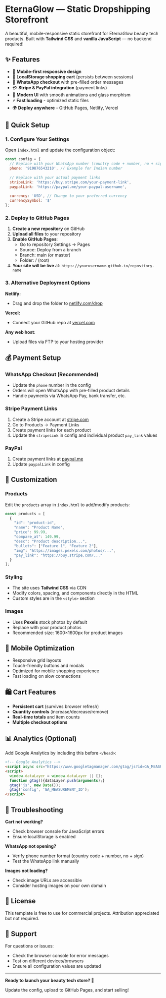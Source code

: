 # EternaGlow — Static Dropshipping Storefront

A beautiful, mobile-responsive static storefront for EternaGlow beauty tech products. Built with **Tailwind CSS** and **vanilla JavaScript** — no backend required!

## ✨ Features

- 📱 **Mobile-first responsive design**
- 🛒 **LocalStorage shopping cart** (persists between sessions)
- 💬 **WhatsApp checkout** with pre-filled order messages
- 💳 **Stripe & PayPal integration** (payment links)
- 🎨 **Modern UI** with smooth animations and glass morphism
- ⚡ **Fast loading** - optimized static files
- 🌍 **Deploy anywhere** - GitHub Pages, Netlify, Vercel

## 🚀 Quick Setup

### 1. Configure Your Settings

Open `index.html` and update the configuration object:

```javascript
const config = {
  // Replace with your WhatsApp number (country code + number, no + sign)
  phone: '919876543210', // Example for Indian number
  
  // Replace with your actual payment links
  stripeLink: 'https://buy.stripe.com/your-payment-link', 
  paypalLink: 'https://paypal.me/your-paypal-username',
  
  currency: 'USD', // Change to your preferred currency
  currencySymbol: '$'
};
```

### 2. Deploy to GitHub Pages

1. **Create a new repository** on GitHub
2. **Upload all files** to your repository
3. **Enable GitHub Pages**:
   - Go to repository Settings → Pages
   - Source: Deploy from a branch
   - Branch: main (or master)
   - Folder: / (root)
4. **Your site will be live** at: `https://yourusername.github.io/repository-name`

### 3. Alternative Deployment Options

**Netlify:** 
- Drag and drop the folder to [netlify.com/drop](https://netlify.com/drop)

**Vercel:**
- Connect your GitHub repo at [vercel.com](https://vercel.com)

**Any web host:**
- Upload files via FTP to your hosting provider

## 💰 Payment Setup

### WhatsApp Checkout (Recommended)
- Update the `phone` number in the config
- Orders will open WhatsApp with pre-filled product details
- Handle payments via WhatsApp Pay, bank transfer, etc.

### Stripe Payment Links
1. Create a Stripe account at [stripe.com](https://stripe.com)
2. Go to Products → Payment Links
3. Create payment links for each product
4. Update the `stripeLink` in config and individual product `pay_link` values

### PayPal
1. Create payment links at [paypal.me](https://paypal.me)
2. Update `paypalLink` in config

## 🎨 Customization

### Products
Edit the `products` array in `index.html` to add/modify products:

```javascript
const products = [
  {
    "id": "product-id",
    "name": "Product Name",
    "price": 99.99,
    "compare_at": 149.99,
    "desc": "Product description...",
    "bullets": ["Feature 1", "Feature 2"],
    "img": "https://images.pexels.com/photos/...",
    "pay_link": "https://buy.stripe.com/..."
  }
];
```

### Styling
- The site uses **Tailwind CSS** via CDN
- Modify colors, spacing, and components directly in the HTML
- Custom styles are in the `<style>` section

### Images
- Uses **Pexels** stock photos by default
- Replace with your product photos
- Recommended size: 1600×1600px for product images

## 📱 Mobile Optimization

- Responsive grid layouts
- Touch-friendly buttons and modals
- Optimized for mobile shopping experience
- Fast loading on slow connections

## 🛍️ Cart Features

- **Persistent cart** (survives browser refresh)
- **Quantity controls** (increase/decrease/remove)
- **Real-time totals** and item counts
- **Multiple checkout options**

## 📊 Analytics (Optional)

Add Google Analytics by including this before `</head>`:

```html
<!-- Google Analytics -->
<script async src="https://www.googletagmanager.com/gtag/js?id=GA_MEASUREMENT_ID"></script>
<script>
  window.dataLayer = window.dataLayer || [];
  function gtag(){dataLayer.push(arguments);}
  gtag('js', new Date());
  gtag('config', 'GA_MEASUREMENT_ID');
</script>
```

## 🔧 Troubleshooting

**Cart not working?**
- Check browser console for JavaScript errors
- Ensure localStorage is enabled

**WhatsApp not opening?**
- Verify phone number format (country code + number, no + sign)
- Test the WhatsApp link manually

**Images not loading?**
- Check image URLs are accessible
- Consider hosting images on your own domain

## 📄 License

This template is free to use for commercial projects. Attribution appreciated but not required.

## 🤝 Support

For questions or issues:
- Check the browser console for error messages
- Test on different devices/browsers
- Ensure all configuration values are updated

---

**Ready to launch your beauty tech store? 🚀**

Update the config, upload to GitHub Pages, and start selling!